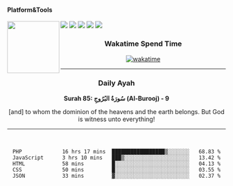 #### Platform&Tools

[![](https://img.shields.io/badge/-NPM-cb3837?style=flat-square&logo=npm&logoColor=white)](https://npmjs.com/)
[![](https://img.shields.io/badge/PHP-777BB4?style=flat-square&logo=php&logoColor=white)](https://nodejs.org/)
[![](https://img.shields.io/badge/Julia-9558B2?style=flat-square&logo=julia&logoColor=white)](https://nodejs.org/)
<img src="https://avatars.githubusercontent.com/u/31664438?v=4" width="120" align="left">
[![](https://img.shields.io/badge/-Node.js-43853d?style=flat-square&logo=node.js&logoColor=ffffff)](https://nodejs.org/)
[![](https://img.shields.io/badge/Visual_Studio_Code-0078D4?style=flat-square&logo=visual%20studio%20code&logoColor=white)](https://nodejs.org/)

<center>
  
### Wakatime Spend Time 
  
[![wakatime](https://wakatime.com/badge/user/87646243-158a-4241-a3cb-668e1fa2dbb8.svg)](https://wakatime.com/@87646243-158a-4241-a3cb-668e1fa2dbb8)
               

_______ 
### Daily Ayah

<!--START_SECTION:quran-->

**Surah 85: سُورَةُ البُرُوجِ (Al-Burooj) - 9**

[and] to whom the dominion of the heavens and the earth belongs. But God is witness unto everything!
 <!--END_SECTION:quran-->

  
                       
                                             
_______

&nbsp;&nbsp;     &nbsp;&nbsp;    &nbsp;&nbsp;   &nbsp;&nbsp;
 
<!--START_SECTION:waka-->

```text
PHP             16 hrs 17 mins  █████████████████▒░░░░░░░   68.83 %
JavaScript      3 hrs 10 mins   ███▒░░░░░░░░░░░░░░░░░░░░░   13.42 %
HTML            58 mins         █░░░░░░░░░░░░░░░░░░░░░░░░   04.13 %
CSS             50 mins         █░░░░░░░░░░░░░░░░░░░░░░░░   03.55 %
JSON            33 mins         ▓░░░░░░░░░░░░░░░░░░░░░░░░   02.37 %
```

<!--END_SECTION:waka-->

